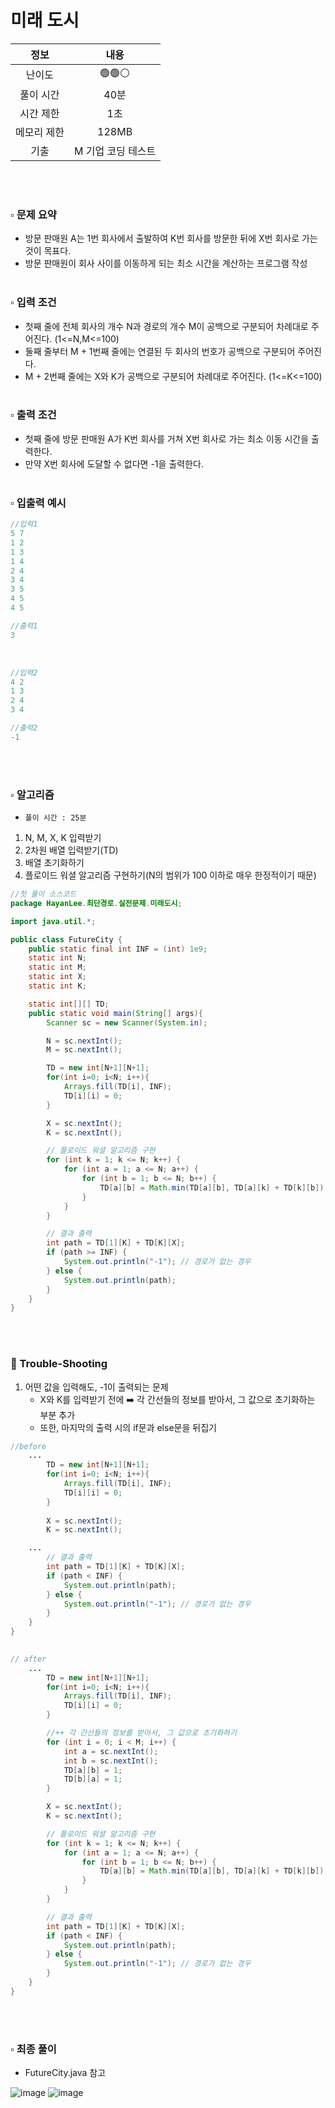 # 미래 도시 

|   정보    |  내용   |
|:-------:|:-----:|
|   난이도   | 🟢🟢⚪ |
|  풀이 시간  |  40분  | 
|  시간 제한  |  1초   |
| 메모리 제한  | 128MB |
| 기출 | M 기업 코딩 테스트 |

<br>
<br>

### ▫️ 문제 요약
- 방문 판매원 A는 1번 회사에서 출발하여 K번 회사를 방문한 뒤에 X번 회사로 가는 것이 목표다.
- 방문 판매원이 회사 사이를 이동하게 되는 최소 시간을 계산하는 프로그램 작성
  <br>
  <br>

### ▫️ 입력 조건
- 첫째 줄에 전체 회사의 개수 N과 경로의 개수 M이 공백으로 구분되어 차례대로 주어진다. (1<=N,M<=100)
- 둘째 줄부터 M + 1번째 줄에는 연결된 두 회사의 번호가 공백으로 구분되어 주어진다.
- M + 2번째 줄에는 X와 K가 공백으로 구분되어 차례대로 주어진다. (1<=K<=100)
  <br>
  <br>

### ▫️ 출력 조건
- 첫째 줄에 방문 판매원 A가 K번 회사를 거쳐 X번 회사로 가는 최소 이동 시간을 출력한다.
- 만약 X번 회사에 도달할 수 없다면 -1을 출력한다.
   <br>
   <br>

### ▫️ 입출력 예시
```java
//입력1
5 7
1 2
1 3
1 4
2 4
3 4
3 5
4 5
4 5
```
```java
//출력1
3
```

<br>

```java
//입력2
4 2
1 3
2 4
3 4
```
```java
//출력2
-1
```

<br>
<br>

### ▫️ 알고리즘
- ```풀이 시간 : 25분```
1. N, M, X, K 입력받기
2. 2차원 배열 입력받기(TD)
3. 배열 초기화하기
3. 플로이드 워셜 알고리즘 구현하기(N의 범위가 100 이하로 매우 한정적이기 때문)

```java
//첫 풀이 소스코드
package HayanLee.최단경로.실전문제.미래도시;

import java.util.*;

public class FutureCity {
    public static final int INF = (int) 1e9;
    static int N;
    static int M;
    static int X;
    static int K;

    static int[][] TD;
    public static void main(String[] args){
        Scanner sc = new Scanner(System.in);

        N = sc.nextInt();
        M = sc.nextInt();

        TD = new int[N+1][N+1];
        for(int i=0; i<N; i++){
            Arrays.fill(TD[i], INF);
            TD[i][i] = 0;
        }

        X = sc.nextInt();
        K = sc.nextInt();

        // 플로이드 워셜 알고리즘 구현
        for (int k = 1; k <= N; k++) {
            for (int a = 1; a <= N; a++) {
                for (int b = 1; b <= N; b++) {
                    TD[a][b] = Math.min(TD[a][b], TD[a][k] + TD[k][b]);
                }
            }
        }

        // 결과 출력
        int path = TD[1][K] + TD[K][X];
        if (path >= INF) {
            System.out.println("-1"); // 경로가 없는 경우
        } else {
            System.out.println(path);
        }
    }
}
```

<br>
<br>

### 🚀 Trouble-Shooting

1. 어떤 값을 입력해도, -1이 출력되는 문제
    - X와 K를 입력받기 전에 ➡️ 각 간선들의 정보를 받아서, 그 값으로 초기화하는 부분 추가
    - 또한, 마지막의 출력 시의 if문과 else문을 뒤집기
```java
//before
    ...
        TD = new int[N+1][N+1];
        for(int i=0; i<N; i++){
            Arrays.fill(TD[i], INF);
            TD[i][i] = 0;
        }
        
        X = sc.nextInt();
        K = sc.nextInt();

    ...
        // 결과 출력
        int path = TD[1][K] + TD[K][X];
        if (path < INF) {
            System.out.println(path);
        } else {
            System.out.println("-1"); // 경로가 없는 경우
        }
    }
}

        
// after
    ...
        TD = new int[N+1][N+1];
        for(int i=0; i<N; i++){
            Arrays.fill(TD[i], INF);
            TD[i][i] = 0;
        }

        //++ 각 간선들의 정보를 받아서, 그 값으로 초기화하기
        for (int i = 0; i < M; i++) {
            int a = sc.nextInt();
            int b = sc.nextInt();
            TD[a][b] = 1;
            TD[b][a] = 1;
        }

        X = sc.nextInt();
        K = sc.nextInt();

        // 플로이드 워셜 알고리즘 구현
        for (int k = 1; k <= N; k++) {
            for (int a = 1; a <= N; a++) {
                for (int b = 1; b <= N; b++) {
                    TD[a][b] = Math.min(TD[a][b], TD[a][k] + TD[k][b]);
                }
            }
        }

        // 결과 출력
        int path = TD[1][K] + TD[K][X];
        if (path < INF) {
            System.out.println(path);
        } else {
            System.out.println("-1"); // 경로가 없는 경우
        }
    }
}

```

<br>
<br>

### ▫️ 최종 풀이
- FutureCity.java 참고

![image](https://github.com/hayannn/2L24-Algo-Study/assets/102213509/5299adae-8d8c-4d65-9692-343587e82b25)
![image](https://github.com/hayannn/2L24-Algo-Study/assets/102213509/483de5ea-537b-4f8e-8c10-d5019180d108)

